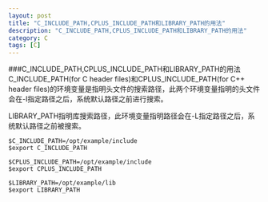 ```yaml
---
layout: post
title: "C_INCLUDE_PATH,CPLUS_INCLUDE_PATH和LIBRARY_PATH的用法"
description: "C_INCLUDE_PATH,CPLUS_INCLUDE_PATH和LIBRARY_PATH的用法"
category: C
tags: [C]
---
```


###C_INCLUDE_PATH,CPLUS_INCLUDE_PATH和LIBRARY_PATH的用法
C_INCLUDE_PATH(for C header files)和CPLUS_INCLUDE_PATH(for C++ header files)的环境变量是指明头文件的搜索路径，此两个环境变量指明的头文件会在-I指定路径之后，系统默认路径之前进行搜索。

LIBRARY_PATH指明库搜索路径，此环境变量指明路径会在-L指定路径之后，系统默认路径之前被搜索。

	$C_INCLUDE_PATH=/opt/example/include
	$export C_INCLUDE_PATH

	$CPLUS_INCLUDE_PATH=/opt/example/include
	$export CPLUS_INCLUDE_PATH

	$LIBRARY_PATH=/opt/example/lib
	$export LIBRARY_PATH